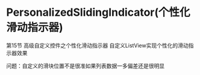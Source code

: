 # PersonalizedSlidingIndicator(个性化滑动指示器)
第15节 高级自定义控件之个性化滑动指示器
自定义ListView实现个性化的滑动指示器效果

问题：自定义的滑块位置不是很准如果列表数据一多偏差还是很明显

